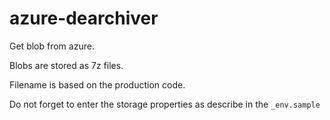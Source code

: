# azure-dearchiver

Get blob from azure.

Blobs are stored as 7z files.

Filename is based on the production code.

Do not forget to enter the storage properties as describe in the `_env.sample`
